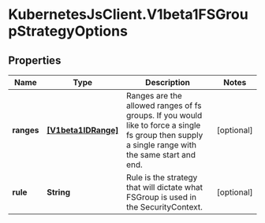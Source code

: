 # KubernetesJsClient.V1beta1FSGroupStrategyOptions

## Properties
Name | Type | Description | Notes
------------ | ------------- | ------------- | -------------
**ranges** | [**[V1beta1IDRange]**](V1beta1IDRange.md) | Ranges are the allowed ranges of fs groups.  If you would like to force a single fs group then supply a single range with the same start and end. | [optional] 
**rule** | **String** | Rule is the strategy that will dictate what FSGroup is used in the SecurityContext. | [optional] 


